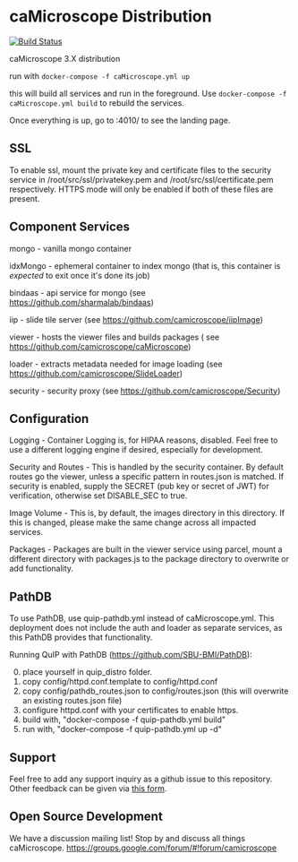 # caMicroscope Distribution

[![Build Status](https://travis-ci.org/camicroscope/Distro.svg?branch=master)](https://travis-ci.org/camicroscope/Distro)

caMicroscope 3.X distribution


run with `docker-compose -f caMicroscope.yml up`

this will build all services and run in the foreground.
Use `docker-compose -f caMicroscope.yml build` to rebuild the services.

Once everything is up, go to <the host this is running on>:4010/ to see the landing page.

## SSL
To enable ssl, mount the private key and certificate files to the security service in /root/src/ssl/privatekey.pem and /root/src/ssl/certificate.pem respectively. HTTPS mode will only be enabled if both of these files are present.

## Component Services
mongo - vanilla mongo container

idxMongo - ephemeral container to index mongo (that is, this container is *expected* to exit once it's done its job)

bindaas - api service for mongo (see https://github.com/sharmalab/bindaas)

iip - slide tile server (see https://github.com/camicroscope/iipImage)

viewer - hosts the viewer files and builds packages ( see https://github.com/camicroscope/caMicroscope)

loader - extracts metadata needed for image loading (see https://github.com/camicroscope/SlideLoader)

security - security proxy (see https://github.com/camicroscope/Security)

## Configuration
Logging - Container Logging is, for HIPAA reasons, disabled. Feel free to use a different logging engine if desired, especially for development.

Security and Routes - This is handled by the security container. By default routes go the viewer, unless a specific pattern in routes.json is matched. If security is enabled, supply the SECRET (pub key or secret of JWT) for verification, otherwise set DISABLE_SEC to true.

Image Volume - This is, by default, the images directory in this directory. If this is changed, please make the same change across all impacted services.

Packages - Packages are built in the viewer service using parcel, mount a different directory with packages.js to the package directory to overwrite or add functionality.

## PathDB

To use PathDB, use quip-pathdb.yml instead of caMicroscope.yml. This deployment does not include the auth and loader as separate services, as this PathDB provides that functionality.

Running QuIP with PathDB (https://github.com/SBU-BMI/PathDB):

0) place yourself in quip\_distro folder.<br>
1) copy config/httpd.conf.template to config/httpd.conf<br>
2) copy config/pathdb\_routes.json to config/routes.json (this will overwrite an existing routes.json file)<br>
3) configure httpd.conf with your certificates to enable https.<br>
4) build with, "docker-compose -f quip-pathdb.yml build"<br>
5) run with, "docker-compose -f quip-pathdb.yml up -d"

## Support
Feel free to add any support inquiry as a github issue to this repository. Other feedback can be given via [this form](https://docs.google.com/forms/d/e/1FAIpQLScL91LxrpAZjU88GBZP9gmcdgdf8__uNUwhws2lzU6Lr4qNwA/viewform).

## Open Source Development
We have a discussion mailing list! Stop by and discuss all things caMicroscope. https://groups.google.com/forum/#!forum/camicroscope
